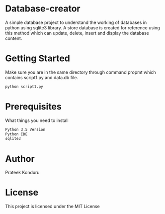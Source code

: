 # Database-creator

A simple database project to understand the working of databases in python using sqlite3 library. A store database is created for reference using this method which can update, delete, insert and display the database content.

# Getting Started

Make sure you are in the same directory through command propmt which contains script1.py and data.db file.

```sh
python script1.py
```

# Prerequisites

What things you need to install

```sh
Python 3.5 Version
Python IDE
sqlite3
```
# Author

Prateek Konduru

# License

This project is licensed under the MIT License
